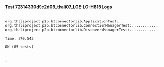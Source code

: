 #### Test 72314330d9c2d09_thali07_LGE-LG-H815 Logs


```

org.thaliproject.p2p.btconnectorlib.ApplicationTest:..
org.thaliproject.p2p.btconnectorlib.ConnectionManagerTest:..........................
org.thaliproject.p2p.btconnectorlib.DiscoveryManagerTest:................................................

Time: 570.543

OK (85 tests)


,
```
